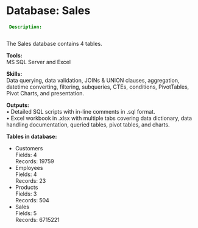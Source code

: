 # Database: Sales

<code style="color : green"> **Description:** <br/> </code>

The Sales database contains 4 tables.

**Tools:** <br/>
MS SQL Server and Excel

**Skills:** <br/>
Data querying, data validation, JOINs & UNION clauses, aggregation, datetime converting, filtering, subqueries, CTEs, conditions, PivotTables, Pivot Charts, and presentation.

**Outputs:** <br/>
•  Detailed SQL scripts with in-line comments in .sql format. <br/>
•  Excel workbook in .xlsx with multiple tabs covering data dictionary, data handling documentation, queried tables, pivot tables, and charts.

**Tables in database:** <br/>
-	Customers<br/>
    Fields: 4<br/>
    Records: 19759
-	Employees<br/>
    Fields: 4<br/>
    Records: 23
-	Products<br/>
    Fields: 3<br/>
    Records: 504
-	Sales<br/>
    Fields: 5<br/>
    Records: 6715221
